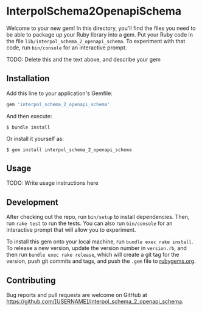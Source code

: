# InterpolSchema2OpenapiSchema

Welcome to your new gem! In this directory, you'll find the files you need to be able to package up your Ruby library into a gem. Put your Ruby code in the file `lib/interpol_schema_2_openapi_schema`. To experiment with that code, run `bin/console` for an interactive prompt.

TODO: Delete this and the text above, and describe your gem

## Installation

Add this line to your application's Gemfile:

```ruby
gem 'interpol_schema_2_openapi_schema'
```

And then execute:

    $ bundle install

Or install it yourself as:

    $ gem install interpol_schema_2_openapi_schema

## Usage

TODO: Write usage instructions here

## Development

After checking out the repo, run `bin/setup` to install dependencies. Then, run `rake test` to run the tests. You can also run `bin/console` for an interactive prompt that will allow you to experiment.

To install this gem onto your local machine, run `bundle exec rake install`. To release a new version, update the version number in `version.rb`, and then run `bundle exec rake release`, which will create a git tag for the version, push git commits and tags, and push the `.gem` file to [rubygems.org](https://rubygems.org).

## Contributing

Bug reports and pull requests are welcome on GitHub at https://github.com/[USERNAME]/interpol_schema_2_openapi_schema.


